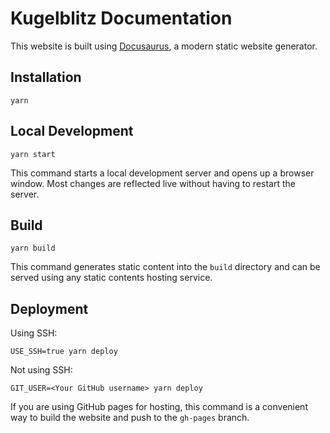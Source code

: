 Kugelblitz Documentation
=======================

This website is built using [Docusaurus](https://docusaurus.io/), a modern static website generator.

Installation
------------

```console
yarn
```

Local Development
-----------------

```console
yarn start
```

This command starts a local development server and opens up a browser window. Most changes are reflected live without
having to restart the server.

Build
-----

```console
yarn build
```

This command generates static content into the `build` directory and can be served using any static contents hosting
service.

Deployment
----------

Using SSH:

```console
USE_SSH=true yarn deploy
```

Not using SSH:

```console
GIT_USER=<Your GitHub username> yarn deploy
```

If you are using GitHub pages for hosting, this command is a convenient way to build the website and push to the
`gh-pages` branch.
